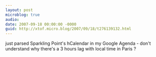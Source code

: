 ```yaml
---
layout: post
microblog: true
audio: 
date: 2007-09-18 00:00:00 -0000
guid: http://xtof.micro.blog/2007/09/18/t276139132.html
---
```

just parsed Sparkling Point's hCalendar in my Google Agenda - don't understand why there's a 3 hours lag with local time in Paris ?
